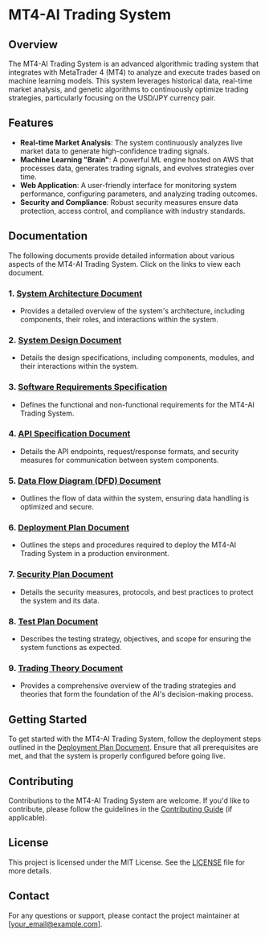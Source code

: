 # MT4-AI Trading System

## Overview
The MT4-AI Trading System is an advanced algorithmic trading system that integrates with MetaTrader 4 (MT4) to analyze and execute trades based on machine learning models. This system leverages historical data, real-time market analysis, and genetic algorithms to continuously optimize trading strategies, particularly focusing on the USD/JPY currency pair.

## Features
- **Real-time Market Analysis**: The system continuously analyzes live market data to generate high-confidence trading signals.
- **Machine Learning "Brain"**: A powerful ML engine hosted on AWS that processes data, generates trading signals, and evolves strategies over time.
- **Web Application**: A user-friendly interface for monitoring system performance, configuring parameters, and analyzing trading outcomes.
- **Security and Compliance**: Robust security measures ensure data protection, access control, and compliance with industry standards.

## Documentation
The following documents provide detailed information about various aspects of the MT4-AI Trading System. Click on the links to view each document.

### 1. [System Architecture Document](./System%20Architecture%20Document%20MT4-AI.md)
   - Provides a detailed overview of the system's architecture, including components, their roles, and interactions within the system.

### 2. [System Design Document](./System%20Design%20Document%20MT4-AI.md)
   - Details the design specifications, including components, modules, and their interactions within the system.

### 3. [Software Requirements Specification](./Software%20Requirements%20Specification%20MT4-AI.md)
   - Defines the functional and non-functional requirements for the MT4-AI Trading System.

### 4. [API Specification Document](./API%20Specification%20Document%20MT4-AI.md)
   - Details the API endpoints, request/response formats, and security measures for communication between system components.

### 5. [Data Flow Diagram (DFD) Document](./Data%20Flow%20Diagram%20MT4-AI.md)
   - Outlines the flow of data within the system, ensuring data handling is optimized and secure.

### 6. [Deployment Plan Document](./Deployment%20Plan%20Document%20MT4-AI.md)
   - Outlines the steps and procedures required to deploy the MT4-AI Trading System in a production environment.

### 7. [Security Plan Document](./Security%20Plan%20Document%20MT4-AI.md)
   - Details the security measures, protocols, and best practices to protect the system and its data.

### 8. [Test Plan Document](./Test%20Plan%20Document%20MT4-AI.md)
   - Describes the testing strategy, objectives, and scope for ensuring the system functions as expected.

### 9. [Trading Theory Document](./Trading%20Theory%20MT4-AI.md)
   - Provides a comprehensive overview of the trading strategies and theories that form the foundation of the AI's decision-making process.

## Getting Started
To get started with the MT4-AI Trading System, follow the deployment steps outlined in the [Deployment Plan Document](./Deployment%20Plan%20Document%20MT4-AI.md). Ensure that all prerequisites are met, and that the system is properly configured before going live.

## Contributing
Contributions to the MT4-AI Trading System are welcome. If you'd like to contribute, please follow the guidelines in the [Contributing Guide](./CONTRIBUTING.md) (if applicable).

## License
This project is licensed under the MIT License. See the [LICENSE](./LICENSE.md) file for more details.

## Contact
For any questions or support, please contact the project maintainer at [your_email@example.com].
